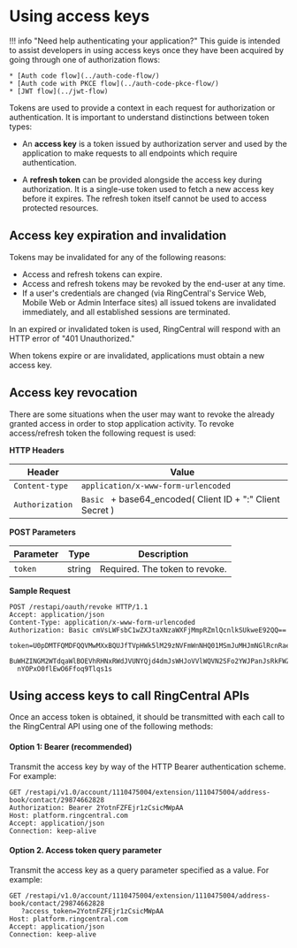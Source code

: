 # Using access keys

!!! info "Need help authenticating your application?"
    This guide is intended to assist developers in using access keys once they have been acquired by going through one of authorization flows:
          
    * [Auth code flow](../auth-code-flow/)
    * [Auth code with PKCE flow](../auth-code-pkce-flow/)
    * [JWT flow](../jwt-flow)

Tokens are used to provide a context in each request for authorization or authentication. It is important to understand distinctions between token types:

* An **access key** is a token issued by authorization server and used by the application to make requests to all endpoints which require authentication.

* A **refresh token** can be provided alongside the access key during authorization. It is a single-use token used to fetch a new access key before it expires. The refresh token itself cannot be used to access protected resources.

## Access key expiration and invalidation

Tokens may be invalidated for any of the following reasons:

* Access and refresh tokens can expire. 
* Access and refresh tokens may be revoked by the end-user at any time.
* If a user's credentials are changed (via RingCentral's Service Web, Mobile Web or Admin Interface sites) all issued tokens are invalidated immediately, and all established sessions are terminated.

In an expired or invalidated token is used, RingCentral will respond with an HTTP error of "401 Unauthorized."

When tokens expire or are invalidated, applications must obtain a new access key. 

## Access key revocation

There are some situations when the user may want to revoke the already granted access in order to stop application activity. To revoke access/refresh token the following request is used:

**HTTP Headers**

| Header           | Value                                                      |
| ---------------- | ---------------------------------------------------------- |
| `Content-type`   | `application/x-www-form-urlencoded`                        |
| `Authorization`  | `Basic ` + base64_encoded( Client ID + ":" Client Secret ) |

**POST Parameters**

| Parameter       | Type   | Description |
| --------------- | ------ | ----------- |
| `token`         | string | Required. The token to revoke. |

**Sample Request**

```http
POST /restapi/oauth/revoke HTTP/1.1 
Accept: application/json 
Content-Type: application/x-www-form-urlencoded 
Authorization: Basic cmVsLWFsbC1wZXJtaXNzaWXFjMmpRZmlQcnlkSUkweE92QQ==

token=U0pDMTFQMDFQQVMwMXxBQUJfTVpHWk5lM29zNVFmWnNHQ01MSmJuMHJmNGlRcnRaeEptTWlPS0MzUTdYRDdSTURiaH
  BuWHZINGM2WTdqaWlBOEVhRHNxRWdJVUNYQjd4dmJsWHJoVVlWQVN2SFo2YWJPanJsRkFWZk9SMm5lek0tWnF5d3h8C3A
  nYOPxO0flEwO6Ffoq9Tlqs1s
```

## Using access keys to call RingCentral APIs

Once an access token is obtained, it should be transmitted with each call to the RingCentral API using one of the following methods:

#### Option 1: Bearer (recommended)

Transmit the access key by way of the HTTP Bearer authentication scheme. For example:

```http hl_lines="2"
GET /restapi/v1.0/account/1110475004/extension/1110475004/address-book/contact/29874662828
Authorization: Bearer 2YotnFZFEjr1zCsicMWpAA 
Host: platform.ringcentral.com
Accept: application/json
Connection: keep-alive
```

#### Option 2. Access token query parameter

Transmit the access key as a query parameter specified as a value. For example:

```http hl_lines="1-2"
GET /restapi/v1.0/account/1110475004/extension/1110475004/address-book/contact/29874662828
   ?access_token=2YotnFZFEjr1zCsicMWpAA
Host: platform.ringcentral.com
Accept: application/json
Connection: keep-alive
```

